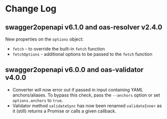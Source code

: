 # Change Log

## swagger2openapi v6.1.0 and oas-resolver v2.4.0

New properties on the `options` object:

* `fetch` - to override the built-in `fetch` function
* `fetchOptions` - additional options to be passed to the `fetch` function

## swagger2openapi v6.0.0 and oas-validator v4.0.0

* Converter will now error out if passed in input containing YAML anchors/aliases. To bypass this check, pass the `--anchors` option or set `options.anchors` to `true`.
* Validator method `validateSync` has now been renamed `validateInner` as it (still) returns a Promise or calls a given callback.
